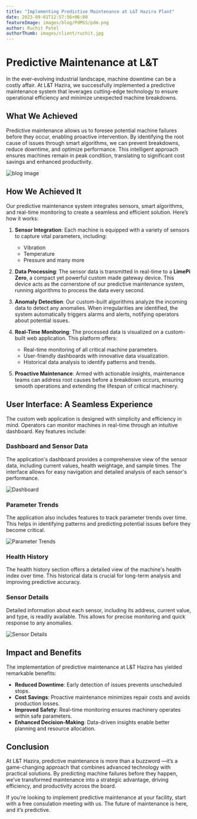 ```yaml
---
title: "Implementing Predictive Maintenance at L&T Hazira Plant"
date: 2023-09-01T12:57:56+06:00
featureImage: images/blog/PdMSS/pdm.png
author: Ruchit Patel
authorThumb: images/client/ruchit.jpg
---
```


# Predictive Maintenance at L&T

In the ever-evolving industrial landscape, machine downtime can be a costly affair. At L&T Hazira, we successfully implemented a predictive maintenance system that leverages cutting-edge technology to ensure operational efficiency and minimize unexpected machine breakdowns.

## What We Achieved
Predictive maintenance allows us to foresee potential machine failures before they occur, enabling proactive intervention. By identifying the root cause of issues through smart algorithms, we can prevent breakdowns, reduce downtime, and optimize performance. This intelligent approach ensures machines remain in peak condition, translating to significant cost savings and enhanced productivity.

![blog image](/images/blog/PdMSS/1.png)

## How We Achieved It
Our predictive maintenance system integrates sensors, smart algorithms, and real-time monitoring to create a seamless and efficient solution. Here’s how it works:

1. **Sensor Integration**: Each machine is equipped with a variety of sensors to capture vital parameters, including:
   - Vibration
   - Temperature
   - Pressure and many more

2. **Data Processing**: The sensor data is transmitted in real-time to a **LimePi Zero**, a compact yet powerful custom made gateway device. This device acts as the cornerstone of our predictive maintenance system, running algorithms to process the data every second.

3. **Anomaly Detection**: Our custom-built algorithms analyze the incoming data to detect any anomalies. When irregularities are identified, the system automatically triggers alarms and alerts, notifying operators about potential issues.

4. **Real-Time Monitoring**: The processed data is visualized on a custom-built web application. This platform offers:
   - Real-time monitoring of all critical machine parameters.
   - User-friendly dashboards with innovative data visualization.
   - Historical data analysis to identify patterns and trends.

5. **Proactive Maintenance**: Armed with actionable insights, maintenance teams can address root causes before a breakdown occurs, ensuring smooth operations and extending the lifespan of critical machinery.

## User Interface: A Seamless Experience
The custom web application is designed with simplicity and efficiency in mind. Operators can monitor machines in real-time through an intuitive dashboard. Key features include:

### Dashboard and Sensor Data

The application's dashboard provides a comprehensive view of the sensor data, including current values, health weightage, and sample times. The interface allows for easy navigation and detailed analysis of each sensor's performance.

![Dashboard](/images/blog/PdMSS/pdm.png)

### Parameter Trends

The application also includes features to track parameter trends over time. This helps in identifying patterns and predicting potential issues before they become critical.

![Parameter Trends](/images/blog/PdMSS/4.png)

### Health History

The health history section offers a detailed view of the machine's health index over time. This historical data is crucial for long-term analysis and improving predictive accuracy.

### Sensor Details

Detailed information about each sensor, including its address, current value, and type, is readily available. This allows for precise monitoring and quick response to any anomalies.

![Sensor Details](/images/blog/PdMSS/5.png)

## Impact and Benefits
The implementation of predictive maintenance at L&T Hazira has yielded remarkable benefits:

- **Reduced Downtime**: Early detection of issues prevents unscheduled stops.
- **Cost Savings**: Proactive maintenance minimizes repair costs and avoids production losses.
- **Improved Safety**: Real-time monitoring ensures machinery operates within safe parameters.
- **Enhanced Decision-Making**: Data-driven insights enable better planning and resource allocation.

## Conclusion
At L&T Hazira, predictive maintenance is more than a buzzword —it’s a game-changing approach that combines advanced technology with practical solutions. By predicting machine failures before they happen, we’ve transformed maintenance into a strategic advantage, driving efficiency, and productivity across the board.

If you’re looking to implement predictive maintenance at your facility, start with a free consulation meeting with us. The future of maintenance is here, and it’s predictive.